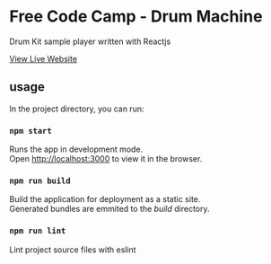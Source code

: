 # Free Code Camp - Drum Machine

Drum Kit sample player written with Reactjs

[View Live Website](https://jeremy-ebinum.github.io/fcc-drum-machine/)

## usage

In the project directory, you can run:

### `npm start`

Runs the app in development mode.<br />
Open [http://localhost:3000](http://localhost:3000) to view it in the browser.

### `npm run build`

Build the application for deployment as a static site.<br />
Generated bundles are emmited to the _build_ directory.

### `npm run lint`

Lint project source files with eslint
